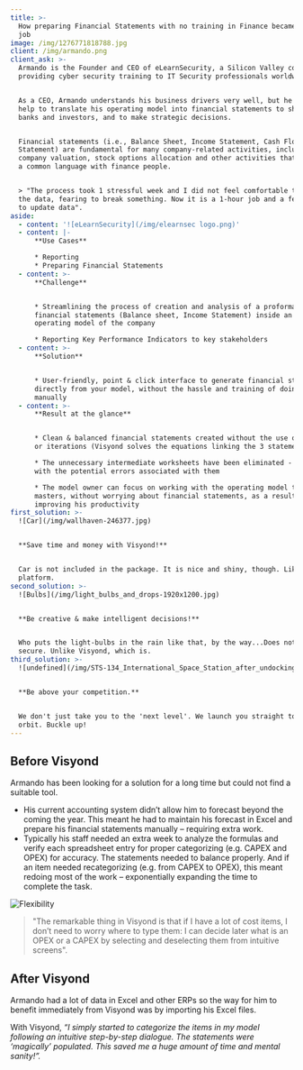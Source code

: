 ```yaml
---
title: >-
  How preparing Financial Statements with no training in Finance became a 1-hour
  job
image: /img/1276771818788.jpg
client: /img/armando.png
client_ask: >-
  Armando is the Founder and CEO of eLearnSecurity, a Silicon Valley company
  providing cyber security training to IT Security professionals worldwide.


  As a CEO, Armando understands his business drivers very well, but he needed
  help to translate his operating model into financial statements to share with
  banks and investors, and to make strategic decisions.


  Financial statements (i.e., Balance Sheet, Income Statement, Cash Flow
  Statement) are fundamental for many company-related activities, including
  company valuation, stock options allocation and other activities that require
  a common language with finance people.


  > "The process took 1 stressful week and I did not feel comfortable to update
  the data, fearing to break something. Now it is a 1-hour job and a few clicks
  to update data".
aside:
  - content: '![eLearnSecurity](/img/elearnsec logo.png)'
  - content: |-
      **Use Cases**

      * Reporting
      * Preparing Financial Statements
  - content: >-
      **Challenge**


      * Streamlining the process of creation and analysis of a proforma
      financial statements (Balance sheet, Income Statement) inside an existing
      operating model of the company

      * Reporting Key Performance Indicators to key stakeholders
  - content: >-
      **Solution**


      * User-friendly, point & click interface to generate financial statements
      directly from your model, without the hassle and training of doing it
      manually
  - content: >-
      **Result at the glance**


      * Clean & balanced financial statements created without the use of plugs
      or iterations (Visyond solves the equations linking the 3 statements)

      * The unnecessary intermediate worksheets have been eliminated - together
      with the potential errors associated with them

      * The model owner can focus on working with the operating model that he
      masters, without worrying about financial statements, as a result
      improving his productivity
first_solution: >-
  ![Car](/img/wallhaven-246377.jpg)


  **Save time and money with Visyond!**


  Car is not included in the package. It is nice and shiny, though. Like our
  platform.
second_solution: >-
  ![Bulbs](/img/light_bulbs_and_drops-1920x1200.jpg)


  **Be creative & make intelligent decisions!**


  Who puts the light-bulbs in the rain like that, by the way...Does not look
  secure. Unlike Visyond, which is.
third_solution: >-
  ![undefined](/img/STS-134_International_Space_Station_after_undocking.jpg)


  **Be above your competition.**


  We don't just take you to the 'next level'. We launch you straight to the high
  orbit. Buckle up!
---
```

## Before Visyond

Armando has been looking for a solution for a long time but could not find a suitable tool.

* His current accounting system didn’t allow him to forecast beyond the coming the year. This meant he had to maintain his forecast in Excel and prepare his financial statements manually – requiring extra work.
* Typically his staff needed an extra week to analyze the formulas and verify each spreadsheet entry for proper categorizing (e.g. CAPEX and OPEX) for accuracy. The statements needed to balance properly. And if an item needed recategorizing (e.g. from CAPEX to OPEX), this meant redoing most of the work – exponentially expanding the time to complete the task.

![Flexibility](/img/flexibility.png)



> "The remarkable thing in Visyond is that if I have a lot of cost items, I don’t need to worry where to type them: I can decide later what is an OPEX or a CAPEX by selecting and deselecting them from intuitive screens".

## After Visyond

Armando had a lot of data in Excel and other ERPs so the way for him to benefit immediately from Visyond was by importing his Excel files.

With Visyond, _“I simply started to categorize the items in my model following an intuitive step-by-step dialogue. The statements were ‘magically’ populated. This saved me a huge amount of time and mental sanity!”._
